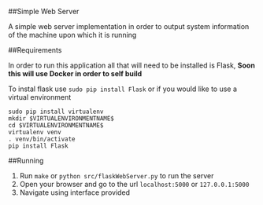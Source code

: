 ##Simple Web Server

A simple web server implementation in order to output system information of the machine upon which it is running

##Requirements

In order to run this application all that will need to be installed is Flask, **Soon this will use Docker in order to self build**

To instal flask use `sudo pip install Flask` or if you would like to use a virtual environment

    sudo pip install virtualenv
    mkdir $VIRTUALENVIRONMENTNAME$
    cd $VIRTUALENVIRONMENTNAME$
    virtualenv venv
    . venv/bin/activate
    pip install Flask

##Running

1. Run `make` or `python src/flaskWebServer.py` to run the server
2. Open your browser and go to the url `localhost:5000` or `127.0.0.1:5000`
3. Navigate using interface provided
